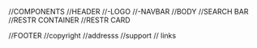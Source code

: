 //COMPONENTS
//HEADER
  //-LOGO
  //-NAVBAR
//BODY
//SEARCH BAR
//RESTR CONTAINER
  //RESTR CARD

//FOOTER
//copyright
//addresss
//support 
// links